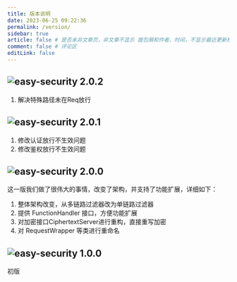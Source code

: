 ```yaml
---
title: 版本说明
date: 2023-06-25 09:22:36
permalink: /version/
sidebar: true
article: false # 是否未非文章页，非文章不显示 面包屑和作者、时间，不显示最近更新栏，不会参与到最近更新文章的数据计算中
comment: false # 评论区
editLink: false
---
```


## ![easy-security 2.0.2](https://img.shields.io/badge/releases-v2.0.2-brightgreen)
1. 解决特殊路径未在Req放行

## ![easy-security 2.0.1](https://img.shields.io/badge/releases-v2.0.1-brightgreen)
1. 修改认证放行不生效问题
2. 修改鉴权放行不生效问题

## ![easy-security 2.0.0](https://img.shields.io/badge/releases-V2.0.0-brightgreen)
这一版我们做了很伟大的事情，改变了架构，并支持了功能扩展，详细如下：
1. 整体架构改变，从多链路过滤器改为单链路过滤器
2. 提供 FunctionHandler 接口，方便功能扩展
3. 对加密接口CiphertextServer进行重构，直接重写加密
4. 对 RequestWrapper 等类进行重命名

## ![easy-security 1.0.0](https://img.shields.io/badge/releases-V1.0.0-brightgreen)
初版